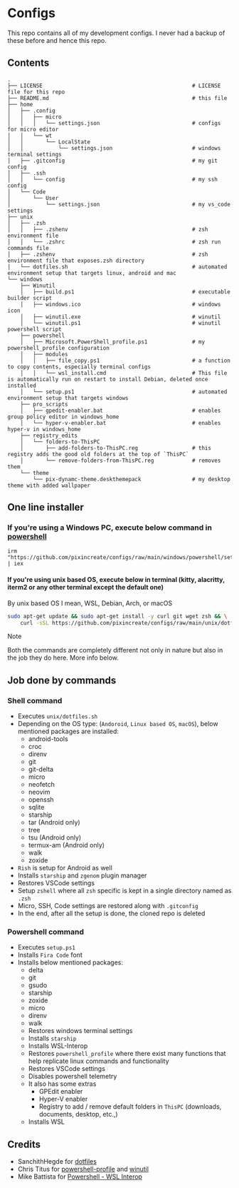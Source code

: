 # Configs

This repo contains all of my development configs. I never had a backup of these before and hence this repo.

## Contents

```t
.
├── LICENSE                                               # LICENSE file for this repo
├── README.md                                             # this file
├── home
│   ├── .config
│   │   ├── micro
│   │   │   └── settings.json                             # configs for micro editor
│   │   └── wt
│   │       └── LocalState
│   │           └── settings.json                         # windows terminal settings
│   ├── .gitconfig                                        # my git config
│   ├── .ssh
│   │   └── config                                        # my ssh config
│   └── Code
│       └── User
│           └── settings.json                             # my vs_code settings
├── unix
│   ├── .zsh
│   │   ├── .zshenv                                       # zsh environment file
│   │   └── .zshrc                                        # zsh run commands file
│   ├── .zshenv                                           # zsh environment file that exposes.zsh directory
│   └── dotfiles.sh                                       # automated environment setup that targets linux, android and mac
└── windows
    ├── Winutil
    │   ├── build.ps1                                     # executable builder script
    │   ├── windows.ico                                   # windows icon
    │   ├── winutil.exe                                   # winutil
    │   └── winutil.ps1                                   # winutil powershell script
    ├── powershell
    │   ├── Microsoft.PowerShell_profile.ps1              # my powershell_profile configuration
    │   ├── modules
    │   │   ├── file_copy.ps1                             # a function to copy contents, especially terminal configs
    │   │   └── wsl_install.cmd                           # This file is automatically run on restart to install Debian, deleted once installed
    │   └── setup.ps1                                     # automated environment setup that targets windows
    ├── pro_scripts
    │   ├── gpedit-enabler.bat                            # enables group policy editor in windows_home
    │   └── hyper-v-enabler.bat                           # enables hyper-v in windows_home
    ├── registry_edits
    │   └── folders-to-ThisPC
    │       ├── add-folders-to-ThisPC.reg                 # this registry adds the good old folders at the top of `ThisPC`
    │       └── remove-folders-from-ThisPC.reg            # removes them
    └── theme
        └── pix-dynamc-theme.deskthemepack                # my desktop theme with added wallpaper
```

## One line installer

### If you're using a Windows PC, execute below command in [powershell](https://github.com/PowerShell/PowerShell)

```pwsh
irm "https://github.com/pixincreate/configs/raw/main/windows/powershell/setup.ps1" | iex
```

#### If you're using unix based OS, execute below in terminal (kitty, alacritty, iterm2 or any other terminal except the default one)

By unix based OS I mean, WSL, Debian, Arch, or macOS

```sh
sudo apt-get update && sudo apt-get install -y curl git wget zsh && \
    curl -sSL https://github.com/pixincreate/configs/raw/main/unix/dotfiles.sh | bash
```

> [!NOTE]
> Both the commands are completely different not only in nature but also in the job they do here. More info below.

## Job done by commands

### Shell command

- Executes `unix/dotfiles.sh`
- Depending on the OS type: (`Andoroid`, `Linux based OS`, `macOS`), below mentioned packages are installed:
  - android-tools
  - croc
  - direnv
  - git
  - git-delta
  - micro
  - neofetch
  - neovim
  - openssh
  - sqlite
  - starship
  - tar (Android only)
  - tree
  - tsu (Android only)
  - termux-am (Android only)
  - walk
  - zoxide
- `Rish` is setup for Android as well
- Installs `starship` and `zgenom` plugin manager
- Restores VSCode settings
- Setup `zshell` where all `zsh` specific is kept in a single directory named as `.zsh`
- Micro, SSH, Code settings are restored along with `.gitconfig`
- In the end, after all the setup is done, the cloned repo is deleted

### Powershell command

- Executes `setup.ps1`
- Installs `Fira Code` font
- Installs below mentioned packages:
  - delta
  - git
  - gsudo
  - starship
  - zoxide
  - micro
  - direnv
  - walk
  - Restores windows terminal settings
  - Installs `starship`
  - Installs WSL-Interop
  - Restores `powershell_profile` where there exist many functions that help replicate linux commands and functionality
  - Restores VSCode settings
  - Disables powershell telemetry
  - It also has some extras
    - GPEdit enabler
    - Hyper-V enabler
    - Registry to add / remove default folders in `ThisPC` (downloads, documents, desktop, etc.,)
  - Installs WSL

## Credits

- SanchithHegde for [dotfiles](https://github.com/SanchithHegde/dotfiles)
- Chris Titus for [powershell-profile](https://github.com/ChrisTitusTech/powershell-profile) and [winutil](https://github.com/ChrisTitusTech/winutil)
- Mike Battista for [Powershell - WSL Interop](https://github.com/mikebattista/PowerShell-WSL-Interop)
